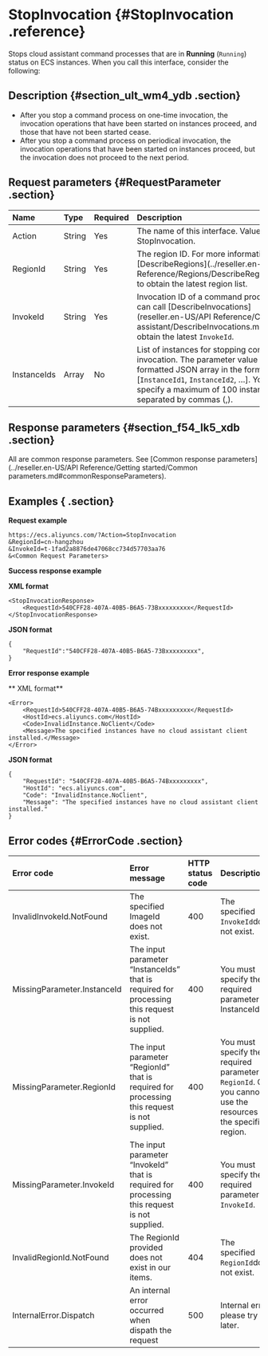 # StopInvocation {#StopInvocation .reference}

Stops cloud assistant command processes that are in **Running** \(`Running`\) status on ECS instances. When you call this interface, consider the following:

## Description {#section_ult_wm4_ydb .section}

-   After you stop a command process on one-time invocation, the invocation operations that have been started on instances proceed, and those that have not been started cease.
-   After you stop a command process on periodical invocation, the invocation operations that have been started on instances proceed, but the invocation does not proceed to the next period.

## Request parameters {#RequestParameter .section}

|Name|Type|Required|Description|
|:---|:---|:-------|:----------|
|Action|String|Yes|The name of this interface. Value: StopInvocation.|
|RegionId|String|Yes|The region ID. For more information, call [DescribeRegions](../reseller.en-US/API Reference/Regions/DescribeRegions.md#) to obtain the latest region list.|
|InvokeId|String|Yes|Invocation ID of a command process. You can call [DescribeInvocations](reseller.en-US/API Reference/Cloud assistant/DescribeInvocations.md#) to obtain the latest `InvokeId`.|
|InstanceIds|Array|No|List of instances for stopping command invocation. The parameter value is a formatted JSON array in the format of \[`InstanceId1`, `InstanceId2`, …\]. You can specify a maximum of 100 instance IDs separated by commas \(,\).|

## Response parameters {#section_f54_lk5_xdb .section}

All are common response parameters. See [Common response parameters](../reseller.en-US/API Reference/Getting started/Common parameters.md#commonResponseParameters).

## Examples { .section}

**Request example** 

```
https://ecs.aliyuncs.com/?Action=StopInvocation
&RegionId=cn-hangzhou
&InvokeId=t-1fad2a8876de47068cc734d57703aa76
&<Common Request Parameters>
```

**Success response example** 

**XML format**

```
<StopInvocationResponse>
    <RequestId>540CFF28-407A-40B5-B6A5-73Bxxxxxxxxx</RequestId>
</StopInvocationResponse>
```

 **JSON format** 

```
{
    "RequestId":"540CFF28-407A-40B5-B6A5-73Bxxxxxxxxx",
}
```

**Error response example** 

** XML format** 

```
<Error>
    <RequestId>540CFF28-407A-40B5-B6A5-74Bxxxxxxxxx</RequestId>
    <HostId>ecs.aliyuncs.com</HostId>
    <Code>InvalidInstance.NoClient</Code>
    <Message>The specified instances have no cloud assistant client installed.</Message>
</Error>
```

 **JSON format** 

```
{
    "RequestId": "540CFF28-407A-40B5-B6A5-74Bxxxxxxxxx",
    "HostId": "ecs.aliyuncs.com",
    "Code": "InvalidInstance.NoClient",
    "Message": "The specified instances have no cloud assistant client installed."
}
```

## Error codes {#ErrorCode .section}

|Error code|Error message|HTTP status code|Description|
|:---------|:------------|:---------------|:----------|
|InvalidInvokeId.NotFound|The specified ImageId does not exist.|400|The specified `InvokeId`does not exist.|
|MissingParameter.InstanceId|The input parameter “InstanceIds” that is required for processing this request is not supplied.|400|You must specify the required parameter of InstanceIds.|
|MissingParameter.RegionId|The input parameter “RegionId” that is required for processing this request is not supplied.|400|You must specify the required parameter of `RegionId`. Or you cannot use the resources in the specified region.|
|MissingParameter.InvokeId|The input parameter “InvokeId” that is required for processing this request is not supplied.|400|You must specify the required parameter `InvokeId`.|
|InvalidRegionId.NotFound|The RegionId provided does not exist in our items.|404|The specified `RegionId`does not exist.|
|InternalError.Dispatch|An internal error occurred when dispath the request|500|Internal error, please try later.|

